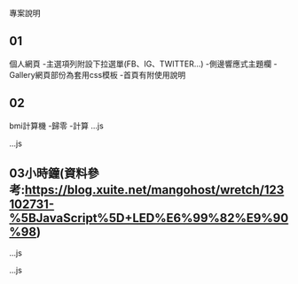 專案說明

## 01
個人網頁
-主選項列附設下拉選單(FB、IG、TWITTER...)
-側邊響應式主題欄
-Gallery網頁部份為套用css模板
-首頁有附使用說明


## 02
bmi計算機
-歸零
-計算
...js
<script>
function equal(){
x = document.getElementById("box1").value;
y = document.getElementById("box2").value;
z = y/(x*x);
document.getElementById("box3").value = parseFloat(z.toFixed(2));
}
function reset(){
document.getElementById("box1").value="";
document.getElementById("box2").value="";
document.getElementById("box3").value="";
}
		
   </script>
...js

## 03小時鐘(資料參考:https://blog.xuite.net/mangohost/wretch/123102731-%5BJavaScript%5D+LED%E6%99%82%E9%90%98)

...js
<script type ="text/jscript" >
  var alternate=0
  var standardbrowser=!document.all&&!document.getElementById
  
  if (standardbrowser)
  document.write('<form name="tick"><input type="text" name="tock" size="6"></form>')
  
  function show(){
  if (!standardbrowser)
  var clockobj=document.getElementById? document.getElementById("digitalclock") : document.all.digitalclock
  var Digital=new Date()
  var hours=Digital.getHours()
  var minutes=Digital.getMinutes()
  var dn="AM"
  
  if (hours==12) dn="PM" 
  if (hours>12){
  dn="PM"
  hours=hours-12
  }
  if (hours==0) hours=12
  if (hours.toString().length==1)
  hours="0"+hours
  if (minutes<=9)
  minutes="0"+minutes
  
  if (standardbrowser){
  if (alternate==0)
  document.tick.tock.value=hours+" : "+minutes+" "+dn
  else
  document.tick.tock.value=hours+"   "+minutes+" "+dn
  }
  else{
  if (alternate==0)
  clockobj.innerHTML=hours+"<font color='lime'> : </font>"+minutes+" "+"<sup style='font-size:1px'>"+dn+"</sup>"
  else
  clockobj.innerHTML=hours+"<font color='black'> : </font>"+minutes+" "+"<sup style='font-size:1px'>"+dn+"</sup>"
  }
  alternate=(alternate==0)? 1 : 0
  setTimeout("show()",1000)
  }
  window.onload=show
  </script>
  ...js


